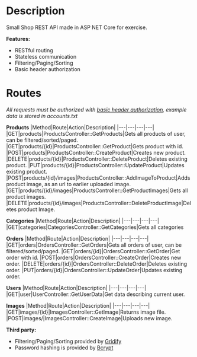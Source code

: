 # Description
Small Shop REST API made in ASP NET Core for exercise.

**Features:**

 - RESTful routing
 - Stateless communication
 - Filtering/Paging/Sorting 
 - Basic header authorization

# Routes
*All requests must be authorized with [basic header authorization](https://en.wikipedia.org/wiki/Basic_access_authentication), example data is stored in accounts.txt*

**Products**
|Method|Route|Action|Description| 
|---|---|---|---|
|GET|products|ProductsController::GetProducts|Gets all products of user, can be filtered/sorted/paged.
|GET|products/{id}|ProductsController::GetProduct|Gets product with id.
|POST|products|ProductsController::CreateProduct|Creates new product.
|DELETE|products/{id}|ProductsController::DeleteProduct|Deletes existing product.
|PUT|products/{id}|ProductsController::UpdateProduct|Updates existing product.
|POST|products/{id}/images|ProductsController::AddImageToProduct|Adds product image, as an url to earlier uploaded image.
|GET|products/{id}/images|ProductsController::GetProductImages|Gets all product images.
|DELETE|products/{id}/images|ProductsController::DeleteProductImage|Deletes product Image.

**Categories**
|Method|Route|Action|Description| 
|---|---|---|---|
|GET|categories|CategoriesController::GetCategories|Gets all categories

**Orders**
|Method|Route|Action|Description| 
|---|---|---|---|
|GET|orders|OrdersController::GetOrders|Gets all orders of user, can be filtered/sorted/paged.
|GET|orders/{id}|OrdersController::GetOrder|Get order with id.
|POST|orders|OrdersController::CreateOrder|Creates new order.
|DELETE|orders/{id}|OrdersController::DeleteOrder|Deletes existing order.
|PUT|orders/{id}|OrdersController::UpdateOrder|Updates existing order.

**Users**
|Method|Route|Action|Description| 
|---|---|---|---|
|GET|user|UserController::GetUserData|Get data describing current user.

**Images**
|Method|Route|Action|Description| 
|---|---|---|---|
|GET|images/{id}|ImagesController::GetImage|Returns image file.
|POST|images/|ImagesController::CreateImage|Uploads new image.

**Third party:**
 - Filtering/Paging/Sorting provided by [Gridify](https://alirezanet.github.io/Gridify/)
 - Password hashing is provided by [Bcrypt](https://github.com/BcryptNet/bcrypt.net)
